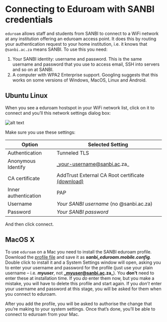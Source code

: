 # Connecting to Eduroam with SANBI credentials

`eduroam` allows staff and students from SANBI to connect to a WiFi network at any institution offering an eduroam access point. It does this by routing your authentication request to your home institution, i.e. it knows that `@sanbi.ac.za` means SANBI. To use this you need:

1. Your SANBI identity: username and password. This is the same username and password that you use to access email, SSH into servers and so on at SANBI.
2. A computer with WPA2 Enterprise support. Googling suggests that this works on some versions of Windows, MacOS, Linux and Android.

## Ubuntu Linux

When you see a eduroam hostspot in your WiFi network list, click on it to connect and you’ll this network settings dialog box:

![alt text](_media/eduroam_linux.png "Eduroam prompt for Ubuntu Linux")

Make sure you use these settings:

| Option               | Selected Setting            |
| -------------------- | --------------------------- |
| Authentication       | Tunneled TLS                |
| Anonymous Identify   | _your-username@sanbi.ac.za_ |
| CA certificate       | AddTrust External CA Root certificate [(download)](https://support.comodo.com/index.php?/comodo/Knowledgebase/Article/View/917/91/) |
| Inner authentication | PAP                         |
| Username             | _Your SANBI username_ (no @sanbi.ac.za) |
| Password             | _Your SANBI password_       |

And then click connect.

## MacOS X

To use `eduroam` on a Mac you need to install the SANBI eduroam profile. Download the [profile file](http://docs.wp.sanbi.ac.za/?attachment_id=45) and save it as **_sanbi\_eduroam.mobile.config_**. Double click to install it and a System Settings window will open, asking you to enter your username and password for the profile (just use your plain username – i.e. **_myuser_**, not **_myuser@sanbi.ac.za_**). You **don’t** need to enter these at installation time. If you _do_ enter them now, but you make a mistake, you will have to delete this profile and start again. If you _don’t_ enter your username and password at this stage, you will be asked for them when you connect to eduroam.

After you add the profile, you will be asked to authorise the change that you’re making to your system settings. Once that’s done, you’ll be able to connect to eduroam from your Mac.
